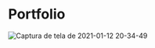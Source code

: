 # Portfolio
![Captura de tela de 2021-01-12 20-34-49](https://user-images.githubusercontent.com/27355729/104387392-bf793d00-5515-11eb-824d-51a0bf9ad154.png)
